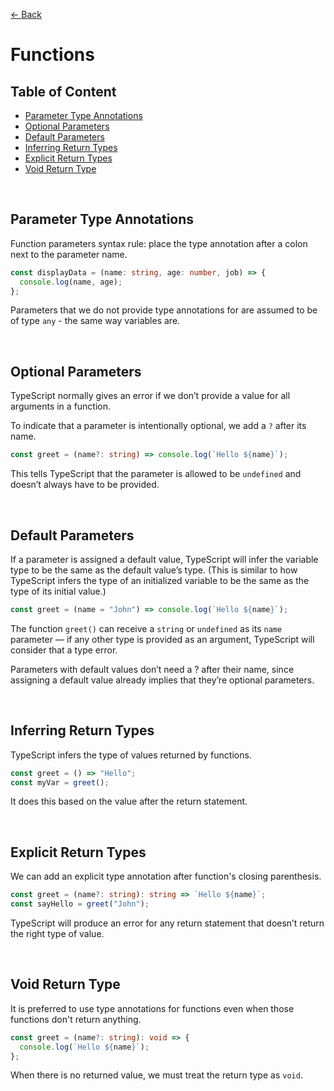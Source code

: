 [&larr; Back](./README.md)

# Functions

## Table of Content

- [Parameter Type Annotations](#parameter-type-annotations)
- [Optional Parameters](#optional-parameters)
- [Default Parameters](#default-parameters)
- [Inferring Return Types](#inferring-return-types)
- [Explicit Return Types](#explicit-return-types)
- [Void Return Type](#void-return-type)

<br>

## Parameter Type Annotations

Function parameters syntax rule: place the type annotation after a colon next to the parameter name.

```ts
const displayData = (name: string, age: number, job) => {
  console.log(name, age);
};
```

Parameters that we do not provide type annotations for are assumed to be of type `any` - the same way variables are.

<br>

## Optional Parameters

TypeScript normally gives an error if we don’t provide a value for all arguments in a function.

To indicate that a parameter is intentionally optional, we add a `?` after its name.

```ts
const greet = (name?: string) => console.log(`Hello ${name}`);
```

This tells TypeScript that the parameter is allowed to be `undefined` and doesn’t always have to be provided.

<br>

## Default Parameters

If a parameter is assigned a default value, TypeScript will infer the variable type to be the same as the default value’s type. (This is similar to how TypeScript infers the type of an initialized variable to be the same as the type of its initial value.)

```ts
const greet = (name = "John") => console.log(`Hello ${name}`);
```

The function `greet()` can receive a `string` or `undefined` as its `name` parameter — if any other type is provided as an argument, TypeScript will consider that a type error.

Parameters with default values don’t need a ? after their name, since assigning a default value already implies that they’re optional parameters.

<br>

## Inferring Return Types

TypeScript infers the type of values returned by functions.

```ts
const greet = () => "Hello";
const myVar = greet();
```

It does this based on the value after the return statement.

<br>

## Explicit Return Types

We can add an explicit type annotation after function's closing parenthesis.

```ts
const greet = (name?: string): string => `Hello ${name}`;
const sayHello = greet("John");
```

TypeScript will produce an error for any return statement that doesn’t return the right type of value.

<br>

## Void Return Type

It is preferred to use type annotations for functions even when those functions don't return anything.

```ts
const greet = (name?: string): void => {
  console.log(`Hello ${name}`);
};
```

When there is no returned value, we must treat the return type as `void`.

<br>
